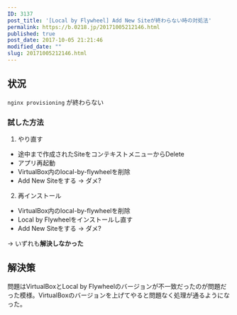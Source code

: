 ```yaml
---
ID: 3137
post_title: '[Local by Flywheel] Add New Siteが終わらない時の対処法'
permalink: https://b.0218.jp/20171005212146.html
published: true
post_date: 2017-10-05 21:21:46
modified_date: ""
slug: 20171005212146.html
---
```

## 状況

`nginx provisioning` が終わらない

### 試した方法

1. やり直す
  * 途中まで作成されたSiteをコンテキストメニューからDelete
  * アプリ再起動
  * VirtualBox内のlocal-by-flywheelを削除
  * Add New Siteをする → ダメ?
2. 再インストール
  * VirtualBox内のlocal-by-flywheelを削除
  * Local by Flywheelをインストールし直す
  * Add New Siteをする → ダメ?

→ いずれも**解決しなかった**


## 解決策

問題はVirtualBoxとLocal by Flywheelのバージョンが不一致だったのが問題だった模様。VirtualBoxのバージョンを上げてやると問題なく処理が通るようになった。